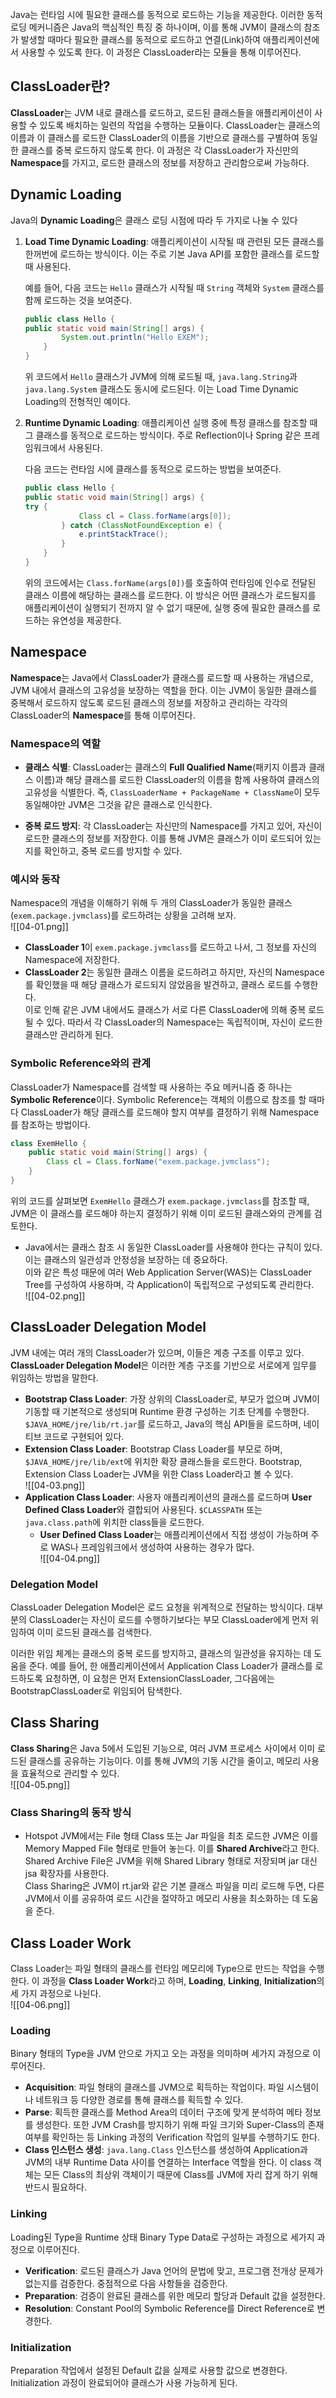 Java는 런타임 시에 필요한 클래스를 동적으로 로드하는 기능을 제공한다. 이러한 동적 로딩 메커니즘은 Java의 핵심적인 특징 중 하나이며, 이를 통해 JVM이 클래스의 참조가 발생할 때마다 필요한 클래스를 동적으로 로드하고 연결(Link)하여 애플리케이션에서 사용할 수 있도록 한다. 이 과정은 ClassLoader라는 모듈을 통해 이루어진다.  
## ClassLoader란?  
**ClassLoader**는 JVM 내로 클래스를 로드하고, 로드된 클래스들을 애플리케이션이 사용할 수 있도록 배치하는 일련의 작업을 수행하는 모듈이다. ClassLoader는 클래스의 이름과 이 클래스를 로드한 ClassLoader의 이름을 기반으로 클래스를 구별하여 동일한 클래스를 중복 로드하지 않도록 한다. 이 과정은 각 ClassLoader가 자신만의 **Namespace**를 가지고, 로드한 클래스의 정보를 저장하고 관리함으로써 가능하다.  
  
## Dynamic Loading  
Java의 **Dynamic Loading**은 클래스 로딩 시점에 따라 두 가지로 나눌 수 있다  
1. **Load Time Dynamic Loading**: 애플리케이션이 시작될 때 관련된 모든 클래스를 한꺼번에 로드하는 방식이다. 이는 주로 기본 Java API를 포함한 클래스를 로드할 때 사용된다.  
  
   예를 들어, 다음 코드는 `Hello` 클래스가 시작될 때 `String` 객체와 `System` 클래스를 함께 로드하는 것을 보여준다.  
   ```java  
   public class Hello {  
   public static void main(String[] args) {  
           System.out.println("Hello EXEM");  
       }  
   }  
   ```  
   위 코드에서 `Hello` 클래스가 JVM에 의해 로드될 때, `java.lang.String`과 `java.lang.System` 클래스도 동시에 로드된다. 이는 Load Time Dynamic Loading의 전형적인 예이다.  
  
2. **Runtime Dynamic Loading**: 애플리케이션 실행 중에 특정 클래스를 참조할 때 그 클래스를 동적으로 로드하는 방식이다. 주로 Reflection이나 Spring 같은 프레임워크에서 사용된다.  
  
   다음 코드는 런타임 시에 클래스를 동적으로 로드하는 방법을 보여준다.  
   ```java  
   public class Hello {  
   public static void main(String[] args) {  
   try {  
               Class cl = Class.forName(args[0]);  
           } catch (ClassNotFoundException e) {  
               e.printStackTrace();  
           }  
       }  
   }  
   ```  
   위의 코드에서는 `Class.forName(args[0])`를 호출하여 런타임에 인수로 전달된 클래스 이름에 해당하는 클래스를 로드한다. 이 방식은 어떤 클래스가 로드될지를 애플리케이션이 실행되기 전까지 알 수 없기 때문에, 실행 중에 필요한 클래스를 로드하는 유연성을 제공한다.  
## Namespace  
**Namespace**는 Java에서 ClassLoader가 클래스를 로드할 때 사용하는 개념으로, JVM 내에서 클래스의 고유성을 보장하는 역할을 한다. 이는 JVM이 동일한 클래스를 중복해서 로드하지 않도록 로드된 클래스의 정보를 저장하고 관리하는 각각의 ClassLoader의 **Namespace**를 통해 이루어진다.  
  
### Namespace의 역할  
- **클래스 식별**: ClassLoader는 클래스의 **Full Qualified Name**(패키지 이름과 클래스 이름)과 해당 클래스를 로드한 ClassLoader의 이름을 함께 사용하여 클래스의 고유성을 식별한다. 즉, `ClassLoaderName + PackageName + ClassName`이 모두 동일해야만 JVM은 그것을 같은 클래스로 인식한다.  
  
- **중복 로드 방지**: 각 ClassLoader는 자신만의 Namespace를 가지고 있어, 자신이 로드한 클래스의 정보를 저장한다. 이를 통해 JVM은 클래스가 이미 로드되어 있는지를 확인하고, 중복 로드를 방지할 수 있다.  
### 예시와 동작  
Namespace의 개념을 이해하기 위해 두 개의 ClassLoader가 동일한 클래스(`exem.package.jvmclass`)를 로드하려는 상황을 고려해 보자.  
  ![[04-01.png]]
- **ClassLoader 1**이 `exem.package.jvmclass`를 로드하고 나서, 그 정보를 자신의 Namespace에 저장한다.  
- **ClassLoader 2**는 동일한 클래스 이름을 로드하려고 하지만, 자신의 Namespace를 확인했을 때 해당 클래스가 로드되지 않았음을 발견하고, 클래스 로드를 수행한다.  
이로 인해 같은 JVM 내에서도 클래스가 서로 다른 ClassLoader에 의해 중복 로드될 수 있다. 따라서 각 ClassLoader의 Namespace는 독립적이며, 자신이 로드한 클래스만 관리하게 된다.  
### Symbolic Reference와의 관계  
ClassLoader가 Namespace를 검색할 때 사용하는 주요 메커니즘 중 하나는 **Symbolic Reference**이다. Symbolic Reference는 객체의 이름으로 참조를 할 때마다 ClassLoader가 해당 클래스를 로드해야 할지 여부를 결정하기 위해 Namespace를 참조하는 방법이다.  
```java  
class ExemHello {  
    public static void main(String[] args) {  
        Class cl = Class.forName("exem.package.jvmclass");  
    }  
}  
```  
위의 코드를 살펴보면 `ExemHello` 클래스가 `exem.package.jvmclass`를 참조할 때, JVM은 이 클래스를 로드해야 하는지 결정하기 위해 이미 로드된 클래스와의 관계를 검토한다.  
- Java에서는 클래스 참조 시 동일한 ClassLoader를 사용해야 한다는 규칙이 있다. 이는 클래스의 일관성과 안정성을 보장하는 데 중요하다.  
이와 같은 특성 때문에 여러 Web Application Server(WAS)는 ClassLoader Tree를 구성하여 사용하며, 각 Application이 독립적으로 구성되도록 관리한다.  
  ![[04-02.png]]
## ClassLoader Delegation Model  
JVM 내에는 여러 개의 ClassLoader가 있으며, 이들은 계층 구조를 이루고 있다. **ClassLoader Delegation Model**은 이러한 계층 구조를 기반으로 서로에게 임무를 위임하는 방법을 말한다.  
- **Bootstrap Class Loader**: 가장 상위의 ClassLoader로, 부모가 없으며 JVM이 기동할 때 기본적으로 생성되며 Runtime 환경 구성하는 기초 단계를 수행한다. `$JAVA_HOME/jre/lib/rt.jar`를 로드하고, Java의 핵심 API들을 로드하며, 네이티브 코드로 구현되어 있다.  
- **Extension Class Loader**: Bootstrap Class Loader를 부모로 하며, `$JAVA_HOME/jre/lib/ext`에 위치한 확장 클래스들을 로드한다. Bootstrap, Extension Class Loader는 JVM을 위한 Class Loader라고 볼 수 있다.  
	![[04-03.png]]
- **Application Class Loader**: 사용자 애플리케이션의 클래스를 로드하며 **User Defined Class Loader**와 결합되어 사용된다. `$CLASSPATH` 또는 `java.class.path`에 위치한 class들을 로드한다.  
  - **User Defined Class Loader**는 애플리케이션에서 직접 생성이 가능하며 주로 WAS나 프레임워크에서 생성하여 사용하는 경우가 많다.  
  ![[04-04.png]]
### Delegation Model  
ClassLoader Delegation Model은 로드 요청을 위계적으로 전달하는 방식이다. 대부분의 ClassLoader는 자신이 로드를 수행하기보다는 부모 ClassLoader에게 먼저 위임하여 이미 로드된 클래스를 검색한다.  
  
이러한 위임 체계는 클래스의 중복 로드를 방지하고, 클래스의 일관성을 유지하는 데 도움을 준다. 예를 들어, 한 애플리케이션에서 Application Class Loader가 클래스를 로드하도록 요청하면, 이 요청은 먼저 ExtensionClassLoader, 그다음에는 BootstrapClassLoader로 위임되어 탐색한다.  
## Class Sharing  
**Class Sharing**은 Java 5에서 도입된 기능으로, 여러 JVM 프로세스 사이에서 이미 로드된 클래스를 공유하는 기능이다. 이를 통해 JVM의 기동 시간을 줄이고, 메모리 사용을 효율적으로 관리할 수 있다.  
![[04-05.png]]
### Class Sharing의 동작 방식  
- Hotspot JVM에서는 File 형태 Class 또는 Jar 파일을 최초 로드한 JVM은 이를 Memory Mapped File 형태로 만들어 놓는다. 이를 **Shared Archive**라고 한다. Shared Archive File은 JVM을 위해 Shared Library 형태로 저장되며 jar 대신 jsa 확장자를 사용한다.  
Class Sharing은 JVM이 rt.jar와 같은 기본 클래스 파일을 미리 로드해 두면, 다른 JVM에서 이를 공유하여 로드 시간을 절약하고 메모리 사용을 최소화하는 데 도움을 준다.  
## Class Loader Work  
Class Loader는 파일 형태의 클래스를 런타임 메모리에 Type으로 만드는 작업을 수행한다. 이 과정을 **Class Loader Work**라고 하며, **Loading**, **Linking**, **Initialization**의 세 가지 과정으로 나뉜다.  
![[04-06.png]]
### Loading  
Binary 형태의 Type을 JVM 안으로 가지고 오는 과정을 의미하며 세가지 과정으로 이루어진다.  
- **Acquisition**: 파일 형태의 클래스를 JVM으로 획득하는 작업이다. 파일 시스템이나 네트워크 등 다양한 경로를 통해 클래스를 획득할 수 있다.  
- **Parse**: 획득한 클래스를 Method Area의 데이터 구조에 맞게 분석하여 메타 정보를 생성한다. 또한 JVM Crash를 방지하기 위해 파일 크기와 Super-Class의 존재 여부를 확인하는 등 Linking 과정의 Verification 작업의 일부를 수행하기도 한다.  
- **Class 인스턴스 생성**: `java.lang.Class` 인스턴스를 생성하여 Application과 JVM의 내부 Runtime Data 사이를 연결하는 Interface 역할을 한다. 이 class 객체는 모든 Class의 최상위 객체이기 때문에 Class를 JVM에 자리 잡게 하기 위해 반드시 필요하다.  
### Linking  
Loading된 Type을 Runtime 상태 Binary Type Data로 구성하는 과정으로 세가지 과정으로 이루어진다.  
- **Verification**: 로드된 클래스가 Java 언어의 문법에 맞고, 프로그램 전개상 문제가 없는지를 검증한다. 중점적으로 다음 사항들을 검증한다.  
- **Preparation**: 검증이 완료된 클래스를 위한 메모리 할당과 Default 값을 설정한다.  
- **Resolution**: Constant Pool의 Symbolic Reference를 Direct Reference로 변경한다.  
### Initialization  
Preparation 작업에서 설정된 Default 값을 실제로 사용할 값으로 변경한다. Initialization 과정이 완료되어야 클래스가 사용 가능하게 된다.